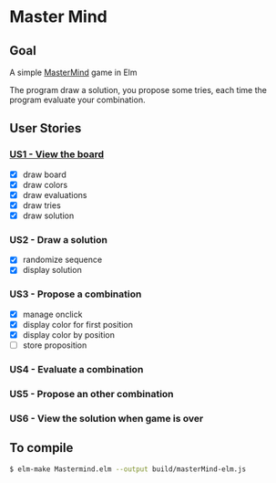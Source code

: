 # Master Mind

## Goal
A simple [MasterMind](https://en.wikipedia.org/wiki/Mastermind) game in Elm

The program draw a solution, you propose some tries, each time the program evaluate your combination.

## User Stories

### [US1 - View the board](https://github.com/pointbar/elm-mastermind/pull/1)
- [x] draw board
- [x] draw colors
- [x] draw evaluations
- [x] draw tries
- [x] draw solution

### US2 - Draw a solution
- [x] randomize sequence
- [x] display solution

### US3 - Propose a combination
- [x] manage onclick
- [x] display color for first position
- [x] display color by position
- [ ] store proposition

### US4 - Evaluate a combination
### US5 - Propose an other combination
### US6 - View the solution when game is over

## To compile
```bash
$ elm-make Mastermind.elm --output build/masterMind-elm.js
```
